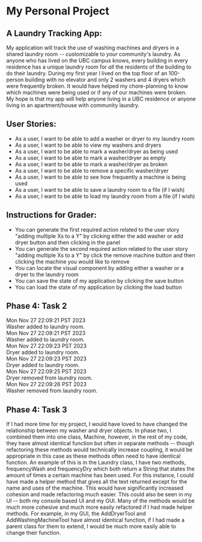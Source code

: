 # My Personal Project

## A Laundry Tracking App:

My application will track the use of washing machines and dryers in a shared laundry room -- customizable to *your* 
community's laundry. As anyone who has lived on the UBC campus knows, every building in every residence has a unique 
laundry
room for *all* the residents of the building to do their laundry. During my first year I lived on the top floor of an
100-person
building with no elevator and only 2 washers and 4 dryers which were frequently broken.
It would have helped my chore-planning to know which 
machines were being used or if any of our machines were broken. My hope is that my app will help anyone 
living in a UBC 
residence or anyone
living in an apartment/house with community laundry.

## User Stories:
- As a user, I want to be able to add a washer or dryer to my laundry room
- As a user, I want to be able to view my washers and dryers
- As a user, I want to be able to mark a washer/dryer as being used
- As a user, I want to be able to mark a washer/dryer as empty
- As a user, I want to be able to mark a washer/dryer as broken
- As a user, I want to be able to remove a specific washer/dryer
- As a user, I want to be able to see how frequently a machine is being used
- As a user, I want to be able to save a laundry room to a file (if I wish)
- As a user, I want to be able to load my laundry room from a file (if I wish)

## Instructions for Grader:
- You can generate the first required action related to the user story "adding multiple Xs to a Y" 
by clicking either the add washer or add dryer button and then clicking in the panel
- You can generate the second required action related to the user story "adding multiple Xs to a Y" by 
click the remove machine button and then clicking the machine you would like to remove
- You can locate the visual component by adding either a washer or a dryer to the laundry room
- You can save the state of my application by clicking the save button
- You can load the state of my application by clicking the load button

## Phase 4: Task 2
Mon Nov 27 22:09:21 PST 2023  
Washer added to laundry room.  
Mon Nov 27 22:09:21 PST 2023  
Washer added to laundry room.  
Mon Nov 27 22:09:23 PST 2023  
Dryer added to laundry room.  
Mon Nov 27 22:09:23 PST 2023  
Dryer added to laundry room.  
Mon Nov 27 22:09:25 PST 2023  
Dryer removed from laundry room.  
Mon Nov 27 22:09:26 PST 2023  
Washer removed from laundry room.

## Phase 4: Task 3
If I had more time for my project, I would have loved to have changed the relationship between my washer and dryer 
objects. In phase two, I combined them into one class, Machine, however, in the rest of my code, they have almost 
identical function but often in separate methods -- though refactoring these methods would technically increase coupling, 
it would be appropriate in this case as these methods often need to have identical function.
An example of this is in the Laundry class, I have two methods, frequencyWash
and frequencyDry which both return a String that states the amount of times a certain machine has been used. For this 
instance, I could have made a helper method that gives all the text returned except for the name and uses of the machine.
This would have significantly increased cohesion and made refactoring much easier. This could also be seen in my UI -- both my
console based UI and my GUI. Many of the methods would be much more cohesive and much more easily refactored if I had made helper
methods. For example, in my GUI, the AddDryerTool and AddWashingMachineTool have almost identical function, if I had made 
a parent class for them to extend, I would be much more easily able to change their function. 

